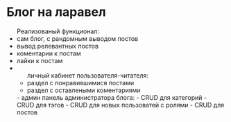 <h1>Блог на ларавел</h1>
<ul>Реализованый функционал:
<li>сам блог, с рандомным выводом постов</li>
<li>вывод релевантных постов</li>
<li>коментарии к постам</li>
<li>лайки к постам</li>
<li><ul>личный кабинет пользователя-читателя:
    <li>раздел с понравившимися постами</li>
    <li>раздел с оставлеными коментариями</li>
</ul></li>
- админ панель администратора блога:
- CRUD для категорий
- CRUD для тэгов
- CRUD для новых пользоватей с ролями
- CRUD для постов
